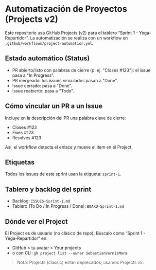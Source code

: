 # Automatización de Proyectos (Projects v2)

Este repositorio usa GitHub Projects (v2) para el tablero “Sprint 1 - Yega-Repartidor”.
La automatización se realiza con un workflow en `.github/workflows/project-automation.yml`.

## Estado automático (Status)
- PR abierto/listo con palabras de cierre (p. ej. "Closes #123"): el issue pasa a "In Progress".
- PR mergeado: los issues vinculados pasan a "Done".
- Issue cerrado: pasa a "Done".
- Issue reabierto: pasa a "Todo".

## Cómo vincular un PR a un Issue
Incluye en la descripción del PR una palabra clave de cierre:

- Closes #123
- Fixes #123
- Resolves #123

Así, el workflow detecta el enlace y mueve el item en el Project.

## Etiquetas
Todos los issues de este sprint usan la etiqueta: `sprint-1`.

## Tablero y backlog del sprint
- Backlog: `ISSUES-Sprint-1.md`
- Tablero (To Do / In Progress / Done): `BOARD-Sprint-1.md`

## Dónde ver el Project
El Project es de usuario (no clásico de repo). Búscalo como “Sprint 1 - Yega-Repartidor” en:

- GitHub > tu avatar > Your projects
- o con CLI: `gh project list --owner SebastianVernisMora`

> Nota: Projects (classic) están deprecados; usamos Projects v2.
